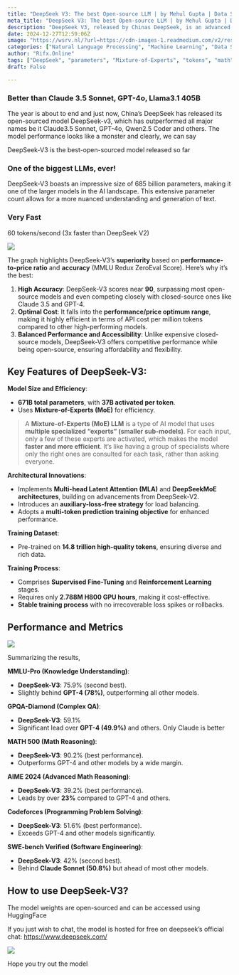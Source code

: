 ```yaml
---
title: "DeepSeek V3: The best Open-source LLM | by Mehul Gupta | Data Science in your pocket | Dec, 2024 | Medium"
meta_title: "DeepSeek V3: The best Open-source LLM | by Mehul Gupta | Data Science in your pocket | Dec, 2024 | Medium"
description: "DeepSeek V3, released by Chinas DeepSeek, is an advanced open-source large language model (LLM) with 685 billion parameters, outperforming notable competitors like Claude 3.5 and GPT-4o. It achieves high accuracy near 90% and operates at 60 tokens per second, demonstrating efficiency and cost-effectiveness. Key features include Mixture-of-Experts architecture, multi-head latent attention, and extensive training on 14.8 trillion tokens. DeepSeek V3 excels in various performance metrics, including math reasoning and complex question answering, making it one of the best open-source models available."
date: 2024-12-27T12:59:06Z
image: "https://wsrv.nl/?url=https://cdn-images-1.readmedium.com/v2/resize:fit:800/0*QYVWKYv9qo54BvFi"
categories: ["Natural Language Processing", "Machine Learning", "Data Science"]
author: "Rifx.Online"
tags: ["DeepSeek", "parameters", "Mixture-of-Experts", "tokens", "math"]
draft: False

---
```






### Better than Claude 3\.5 Sonnet, GPT\-4o, Llama3\.1 405B



The year is about to end and just now, China’s DeepSeek has released its open\-sourced model DeepSeek\-v3, which has outperformed all major names be it Claude3\.5 Sonnet, GPT\-4o, Qwen2\.5 Coder and others. The model performance looks like a monster and clearly, we can say







DeepSeek\-V3 is the best\-open\-sourced model released so far


### One of the biggest LLMs, ever!

DeepSeek\-V3 boasts an impressive size of 685 billion parameters, making it one of the larger models in the AI landscape. This extensive parameter count allows for a more nuanced understanding and generation of text.








### Very Fast

60 tokens/second (3x faster than DeepSeek V2\)

![](https://wsrv.nl/?url=https://cdn-images-1.readmedium.com/v2/resize:fit:800/0*04soDWEsFKvpFi_P.jpeg)

The graph highlights DeepSeek\-V3’s **superiority** based on **performance\-to\-price ratio** and **accuracy** (MMLU Redux ZeroEval Score). Here’s why it’s the best:

1. **High Accuracy**: DeepSeek\-V3 scores near **90**, surpassing most open\-source models and even competing closely with closed\-source ones like Claude 3\.5 and GPT\-4\.
2. **Optimal Cost**: It falls into the **performance/price optimum range**, making it highly efficient in terms of API cost per million tokens compared to other high\-performing models.
3. **Balanced Performance and Accessibility**: Unlike expensive closed\-source models, DeepSeek\-V3 offers competitive performance while being open\-source, ensuring affordability and flexibility.


## Key Features of DeepSeek\-V3:

**Model Size and Efficiency**:

* **671B total parameters**, with **37B activated per token**.
* Uses **Mixture\-of\-Experts (MoE)** for efficiency.


> A **Mixture\-of\-Experts (MoE) LLM** is a type of AI model that uses **multiple specialized “experts” (smaller sub\-models)**. For each input, only a few of these experts are activated, which makes the model **faster and more efficient**. It’s like having a group of specialists where only the right ones are consulted for each task, rather than asking everyone.

**Architectural Innovations**:

* Implements **Multi\-head Latent Attention (MLA)** and **DeepSeekMoE architectures**, building on advancements from DeepSeek\-V2\.
* Introduces an **auxiliary\-loss\-free strategy** for load balancing.
* Adopts a **multi\-token prediction training objective** for enhanced performance.

**Training Dataset**:

* Pre\-trained on **14\.8 trillion high\-quality tokens**, ensuring diverse and rich data.

**Training Process**:

* Comprises **Supervised Fine\-Tuning** and **Reinforcement Learning** stages.
* Requires only **2\.788M H800 GPU hours**, making it cost\-effective.
* **Stable training process** with no irrecoverable loss spikes or rollbacks.


## Performance and Metrics

![](https://wsrv.nl/?url=https://cdn-images-1.readmedium.com/v2/resize:fit:800/0*7UwH-gLiNTznTN37.png)

Summarizing the results,

**MMLU\-Pro (Knowledge Understanding)**:

* **DeepSeek\-V3**: 75\.9% (second best).
* Slightly behind **GPT\-4 (78%)**, outperforming all other models.

**GPQA\-Diamond (Complex QA)**:

* **DeepSeek\-V3**: 59\.1%
* Significant lead over **GPT\-4 (49\.9%)** and others. Only Claude is better

**MATH 500 (Math Reasoning)**:

* **DeepSeek\-V3**: 90\.2% (best performance).
* Outperforms GPT\-4 and other models by a wide margin.

**AIME 2024 (Advanced Math Reasoning)**:

* **DeepSeek\-V3**: 39\.2% (best performance).
* Leads by over **23%** compared to GPT\-4 and others.

**Codeforces (Programming Problem Solving)**:

* **DeepSeek\-V3**: 51\.6% (best performance).
* Exceeds GPT\-4 and other models significantly.

**SWE\-bench Verified (Software Engineering)**:

* **DeepSeek\-V3**: 42% (second best).
* Behind **Claude Sonnet (50\.8%)** but ahead of most other models.


## How to use DeepSeek\-V3?

The model weights are open\-sourced and can be accessed using HuggingFace

If you just wish to chat, the model is hosted for free on deepseek’s official chat: <https://www.deepseek.com/>

![](https://wsrv.nl/?url=https://cdn-images-1.readmedium.com/v2/resize:fit:800/1*jRKyQIV8oIuAjE65bvVVdw.png)

Hope you try out the model


